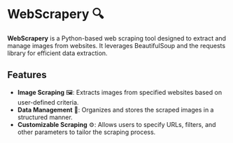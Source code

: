 # WebScrapery 🔍

**WebScrapery** is a Python-based web scraping tool designed to extract and manage images from websites. It leverages BeautifulSoup and the requests library for efficient data extraction.

## Features

- **Image Scraping** 🖼️: Extracts images from specified websites based on user-defined criteria.
- **Data Management** 📂: Organizes and stores the scraped images in a structured manner.
- **Customizable Scraping** ⚙️: Allows users to specify URLs, filters, and other parameters to tailor the scraping process.
